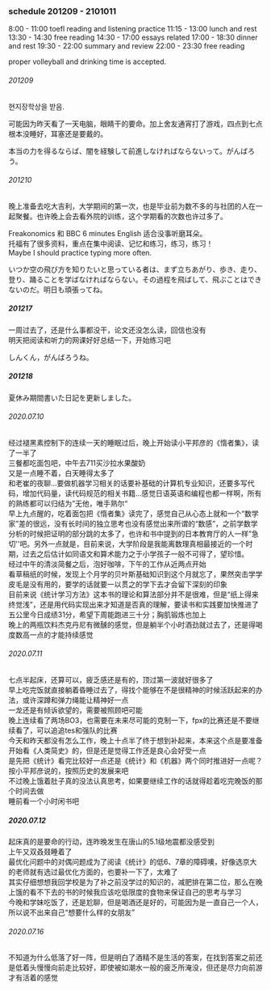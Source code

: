 ### schedule 201209 - 2101011
8:00 - 11:00 toefl reading and listening practice
11:15 - 13:00 lunch and rest
13:30 - 14:30 free reading
14:30 - 17:00 essays related
17:00 - 18:30 dinner and rest
19:30 - 22:00 summary and review
22:00 - 23:30 free reading

proper volleyball and drinking time is accepted.

###### 201209
현지장학상을 받음.

可能因为昨天看了一天电脑，眼睛干的要命。加上舍友通宵打了游戏，四点到七点根本没睡好，耳塞还是要戴的。

本当の力を得るならば、闇を経験して前進しなければならないって。がんばろう。

###### 201210
晚上准备去吃大吉利，大学期间的第一次，也是毕业前为数不多的与社团的人在一起聚餐。也许晚上会去看外院的训练，这个学期看的次数也许过多了。

Freakonomics 和 BBC 6 minutes English 适合没事听磨耳朵。  
托福有了很多资料，重点在集中阅读、记忆和练习，练习，练习！  
Maybe I should practice typing more often.

いつか空の飛び方を知りたいと思っている者は、まず立ちあがり、歩き、走り、登り、踊ることを学ばなければならない。その過程を飛ばして、飛ぶことはできないのだ。明日も頑張ってね。

##### 201217
一周过去了，还是什么事都没干，论文还没怎么读，回信也没有  
明天把阅读和听力的网课好好总结一下，开始练习吧  

しんくん，がんばろうね。

##### 201218

夏休み期間書いた日記を更新しました。

###### 2020.07.10

经过褪黑素控制下的连续一天的睡眠过后，晚上开始读小平邦彦的《惰者集》，读了一半了  
三餐都吃面包吧，中午去711买沙拉水果酸奶  
又是一点睡不着，白天睡得太多了  
和老崔的夜聊…要做机器学习相关的话要补基础的计算机专业知识，还要多写代码，增加代码量，读代码规范的相关书籍…感觉日语英语和编程也都一样啊，所有的熟练都可以归结为”无他，唯手熟尔“  
早上九点醒的，吃着面包把《惰者集》读完了，感觉自己从心态上就和一个“数学家”差的很远，没有长时间的独立思考也没有感觉出来所谓的“数感”，之前学数学分析的时候把证明的部分跳的太多了，也许和书中提到的日本教育厅的人一样”急切''吧。另外一点就是，目前来说，大学阶段是我能离数理真相最接近的一个时期，过去之后估计如同语文和算术能力之于小学孩子一般不可得了，望珍惜。  
经过中午的清淡简餐之后，泡好咖啡，下午的工作从近两点开始  
看草稿纸的时候，发现上个月学的贝叶斯基础知识到这个月就忘了，果然突击学学皮毛是没有用的，要学的话就要一以贯之的学下去才会留下深刻的印象  
目前来说《统计学习方法》这本书的理论和算法部分并不是很难，但是“纸上得来终觉浅”，还是用代码实现出来才知道是否真的理解，要读书和实践要加快推进了  
五公里今日成绩31分，希望下周能跑进三十分；胸肌锻炼也加上  
晚上的两瓶饮料杰克丹尼有微醺的感觉，但是躺半个小时酒劲就过去了，还是得喝度数高一点的才能持续感觉　　

###### 2020.07.11

七点半起床，还算可以，疲乏感还是有的，顶过第一波就好很多了  
早上吃完饭就直接躺着昏睡过去了，得找个能够在不是很精神的时候活跃起来的办法，或许深蹲和弹力绳能让精神好一点  
一龙还是有倾诉欲望的，需要被照顾吧可能  
晚上连续看了两场BO3，也需要在未来尽可能的克制一下，fpx的比赛还是不要继续看了，可以追追tes和强队的比赛  
今天和昨天都没有怎么工作，晚上十点半了终于想到补起来，本来这个点是要准备开始看《人类简史》的，但是还是觉得工作还是良心会好受一点  
是先把《统计》看完比较好一点还是《统计》和《机器》两个同时推进好一点呢？  
按小平邦彦说的，按照历史的发展来吧  
不过晚上饿着肚子真的没法认真思考，如果要继续工作的话就得趁着吃完晚饭的那个时间去做  
睡前看一个小时闲书吧　　

##### 2020.07.12

起床真的是要命的行动，连昨晚发生在唐山的5.1级地震都没感受到  
上午又双叒叕睡着了 　　  
最优化问题中的对偶问题成为了阅读《统计》的低6、7章的障碍噢，好像选京大的老师就有选过最优化方面的，也要补一下了，太难了　　  
其实仔细想想我回学校是为了补之前没学过的知识的，减肥排在第二位，那么在晚上饿的看不下去的书的时候我应该吃低限度的食物来保证自己的思考与学习　　  
今晚和学妹吃饭了，还是尬聊，但是喝酒还是好的，可能因为是一直自己一个人，所以说不出来自己“想要什么样的女朋友”　　  

###### 2020.07.16

不知道为什么低落了好一阵，但是明白了酒精不是生活的答案，在找到答案之前还是低着头慢慢向前走比较好，即使被如潮水一般的疲乏所淹没，但还是尽力向前游才有活着的感觉　　
